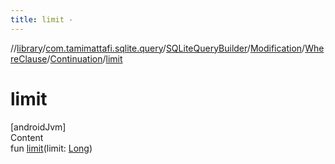 ```yaml
---
title: limit -
---
```

//[library](../../../../../index.md)/[com.tamimattafi.sqlite.query](../../../../index.md)/[SQLiteQueryBuilder](../../../index.md)/[Modification](../../index.md)/[WhereClause](../index.md)/[Continuation](index.md)/[limit](limit.md)



# limit  
[androidJvm]  
Content  
fun [limit](limit.md)(limit: [Long](https://kotlinlang.org/api/latest/jvm/stdlib/kotlin/-long/index.html))  



